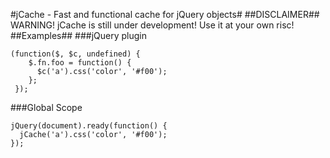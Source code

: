 #jCache - Fast and functional cache for jQuery objects#
##DISCLAIMER##
WARNING! jCache is still under development! Use it at your own risc!
##Examples##
###jQuery plugin


    (function($, $c, undefined) {
        $.fn.foo = function() {
          $c('a').css('color', '#f00');
        };
     });


###Global Scope

    jQuery(document).ready(function() {
      jCache('a').css('color', '#f00');
    });


